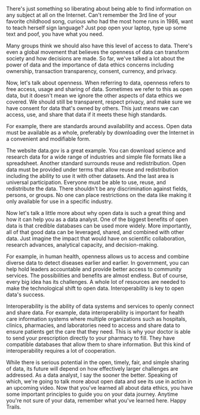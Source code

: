 
There's just something so liberating about being able to find information on any subject at all on the Internet. Can't remember the 3rd line of your favorite childhood song, curious who had the most home runs in 1986, want to teach herself sign language? Just pop open your laptop, type up some text and poof, you have what you need. 

Many groups think we should also have this level of access to data. There's even a global movement that believes the openness of data can transform society and how decisions are made. So far, we've talked a lot about the power of data and the importance of data ethics concerns including ownership, transaction transparency, consent, currency, and privacy. 

Now, let's talk about openness. When referring to data, openness refers to free access, usage and sharing of data. Sometimes we refer to this as open data, but it doesn't mean we ignore the other aspects of data ethics we covered. We should still be transparent, respect privacy, and make sure we have consent for data that's owned by others. This just means we can access, use, and share that data if it meets these high standards. 

For example, there are standards around availability and access. Open data must be available as a whole, preferably by downloading over the Internet in a convenient and modifiable form. 

The website data.gov is a great example. You can download science and research data for a wide range of industries and simple file formats like a spreadsheet. Another standard surrounds reuse and redistribution. Open data must be provided under terms that allow reuse and redistribution including the ability to use it with other datasets. And the last area is universal participation. Everyone must be able to use, reuse, and redistribute the data. There shouldn't be any discrimination against fields, persons, or groups. No one can place restrictions on the data like making it only available for use in a specific industry. 

Now let's talk a little more about why open data is such a great thing and how it can help you as a data analyst. One of the biggest benefits of open data is that credible databases can be used more widely. More importantly, all of that good data can be leveraged, shared, and combined with other data. Just imagine the impact that would have on scientific collaboration, research advances, analytical capacity, and decision-making. 

For example, in human health, openness allows us to access and combine diverse data to detect diseases earlier and earlier. In government, you can help hold leaders accountable and provide better access to community services. The possibilities and benefits are almost endless. But of course, every big idea has its challenges. A whole lot of resources are needed to make the technological shift to open data. Interoperability is key to open data's success. 

Interoperability is the ability of data systems and services to openly connect and share data. For example, data interoperability is important for health care information systems where multiple organizations such as hospitals, clinics, pharmacies, and laboratories need to access and share data to ensure patients get the care that they need. This is why your doctor is able to send your prescription directly to your pharmacy to fill. They have compatible databases that allow them to share information. But this kind of interoperability requires a lot of cooperation. 

While there is serious potential in the open, timely, fair, and simple sharing of data, its future will depend on how effectively larger challenges are addressed. As a data analyst, I say the sooner the better. Speaking of which, we're going to talk more about open data and see its use in action in an upcoming video. Now that you've learned all about data ethics, you have some important principles to guide you on your data journey. Anytime you're not sure of your data, remember what you've learned here. Happy Trails.
